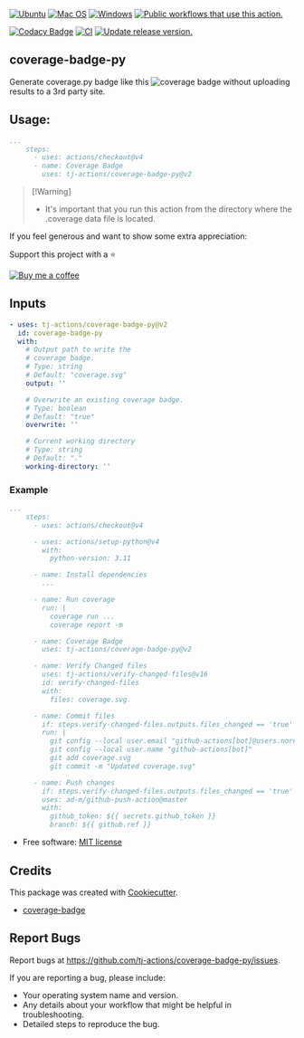 [![Ubuntu](https://img.shields.io/badge/Ubuntu-E95420?style=for-the-badge\&logo=ubuntu\&logoColor=white)](https://docs.github.com/en/actions/reference/workflow-syntax-for-github-actions#jobsjob_idruns-on)
[![Mac OS](https://img.shields.io/badge/mac%20os-000000?style=for-the-badge\&logo=macos\&logoColor=F0F0F0)](https://docs.github.com/en/actions/reference/workflow-syntax-for-github-actions#jobsjob_idruns-on)
[![Windows](https://img.shields.io/badge/Windows-0078D6?style=for-the-badge\&logo=windows\&logoColor=white)](https://docs.github.com/en/actions/reference/workflow-syntax-for-github-actions#jobsjob_idruns-on)
[![Public workflows that use this action.](https://img.shields.io/endpoint?style=for-the-badge\&url=https%3A%2F%2Fused-by.vercel.app%2Fapi%2Fgithub-actions%2Fused-by%3Faction%3Dtj-actions%2Fcoverage-badge-py%26badge%3Dtrue)](https://github.com/search?o=desc\&q=tj-actions+coverage-badge-py+path%3A.github%2Fworkflows+language%3AYAML\&s=\&type=Code)

[![Codacy Badge](https://app.codacy.com/project/badge/Grade/86bb91ca02aa430e9a84233fc2f4333a)](https://app.codacy.com/gh/tj-actions/coverage-badge-py/dashboard?utm_source=gh\&utm_medium=referral\&utm_content=\&utm_campaign=Badge_grade)
[![CI](https://github.com/tj-actions/coverage-badge-py/actions/workflows/test.yml/badge.svg)](https://github.com/tj-actions/coverage-badge-py/actions/workflows/test.yml)
[![Update release version.](https://github.com/tj-actions/coverage-badge-py/actions/workflows/sync-release-version.yml/badge.svg)](https://github.com/tj-actions/coverage-badge-py/actions/workflows/sync-release-version.yml)

## coverage-badge-py

Generate coverage.py badge like this ![coverage badge](./coverage.svg) without uploading results to a 3rd party site.

## Usage:

```yaml
...
    steps:
      - uses: actions/checkout@v4
      - name: Coverage Badge
        uses: tj-actions/coverage-badge-py@v2
```

> \[!Warning]
>
> *   It's important that you run this action from the directory where the .coverage data file is located.

If you feel generous and want to show some extra appreciation:

Support this project with a :star:

[![Buy me a coffee][buymeacoffee-shield]][buymeacoffee]

[buymeacoffee]: https://www.buymeacoffee.com/jackton1

[buymeacoffee-shield]: https://www.buymeacoffee.com/assets/img/custom_images/orange_img.png

## Inputs

<!-- AUTO-DOC-INPUT:START - Do not remove or modify this section -->

```yaml
- uses: tj-actions/coverage-badge-py@v2
  id: coverage-badge-py
  with:
    # Output path to write the 
    # coverage badge. 
    # Type: string
    # Default: "coverage.svg"
    output: ''

    # Overwrite an existing coverage badge.
    # Type: boolean
    # Default: "true"
    overwrite: ''

    # Current working directory
    # Type: string
    # Default: "."
    working-directory: ''

```

<!-- AUTO-DOC-INPUT:END -->

### Example

```yml
...
    steps:
      - uses: actions/checkout@v4

      - uses: actions/setup-python@v4
        with:
          python-version: 3.11

      - name: Install dependencies
        ...

      - name: Run coverage
        run: |
          coverage run ...
          coverage report -m

      - name: Coverage Badge
        uses: tj-actions/coverage-badge-py@v2

      - name: Verify Changed files
        uses: tj-actions/verify-changed-files@v16
        id: verify-changed-files
        with:
          files: coverage.svg

      - name: Commit files
        if: steps.verify-changed-files.outputs.files_changed == 'true'
        run: |
          git config --local user.email "github-actions[bot]@users.noreply.github.com"
          git config --local user.name "github-actions[bot]"
          git add coverage.svg
          git commit -m "Updated coverage.svg"

      - name: Push changes
        if: steps.verify-changed-files.outputs.files_changed == 'true'
        uses: ad-m/github-push-action@master
        with:
          github_token: ${{ secrets.github_token }}
          branch: ${{ github.ref }}
```

*   Free software: [MIT license](LICENSE)

## Credits

This package was created with [Cookiecutter](https://github.com/cookiecutter/cookiecutter).

*   [coverage-badge](https://github.com/dbrgn/coverage-badge)

## Report Bugs

Report bugs at https://github.com/tj-actions/coverage-badge-py/issues.

If you are reporting a bug, please include:

*   Your operating system name and version.
*   Any details about your workflow that might be helpful in troubleshooting.
*   Detailed steps to reproduce the bug.
